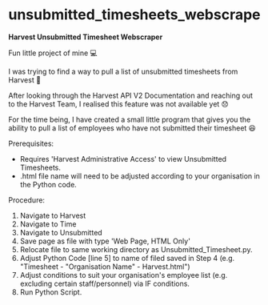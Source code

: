 # unsubmitted_timesheets_webscrape

**Harvest Unsubmitted Timesheet Webscraper**

Fun little project of mine 💻

I was trying to find a way to pull a list of unsubmitted timesheets from Harvest 🤔

After looking through the Harvest API V2 Documentation and reaching out to the Harvest Team, I realised this feature was not available yet 😞

For the time being, I have created a small little program that gives you the ability to pull a list of employees who have not submitted their timesheet 😆

Prerequisites:
- Requires 'Harvest Administrative Access' to view Unsubmitted Timesheets.
- .html file name will need to be adjusted according to your organisation in the Python code.

Procedure:
1. Navigate to Harvest
2. Navigate to Time
3. Navigate to Unsubmitted
4. Save page as file with type 'Web Page, HTML Only'
5. Relocate file to same working directory as Unsubmitted_Timesheet.py.
6. Adjust Python Code [line 5] to name of filed saved in Step 4 (e.g. "Timesheet - "Organisation Name" - Harvest.html")
7. Adjust conditions to suit your organisation's employee list (e.g. excluding certain staff/personnel) via IF conditions.
8. Run Python Script.
